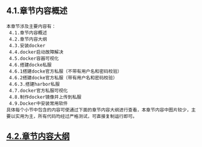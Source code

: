 
## 4.1.章节内容概述
    本章节涉及主要内容有：
     4.1.章节内容概述
     4.2.章节内容大纲
     4.3.安装docker
     4.4.docker启动故障解决		
     4.5.docker容器可视化	
     4.6.搭建docke私服
     4.6.1搭建docke官方私服（不带有用户名和密码校验）
     4.6.2搭建docke官方私服（带有用户名和密码校验）	
     4.6.3.搭建harbor私服
     4.7.docker官方私服可视化
     4.8.制作docker镜像并上传到私服
     4.9.Docker中安装常用软件
	具体每个小节中包含的内容可使通过下面的章节内容大纲进行查看，本章节内容中图片较少，主要以实用为主，所有代码均经过严格测试，可直接复制运行即可。

## <a href="/enhance/markmap/environment/centos/centos7/chapter/centos7-outline5-chapter4.html" target="_blank">4.2.章节内容大纲</a>
	
<Markmap localtion="/enhance/markmap/environment/centos/centos7/chapter/centos7-outline5-chapter4.html"/>

